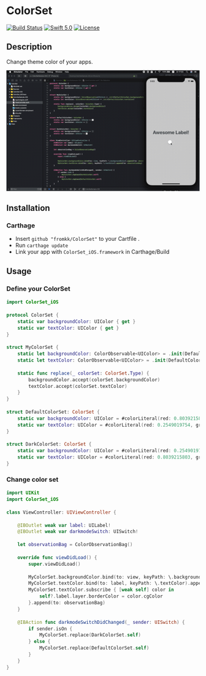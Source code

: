 #  ColorSet

[![Build Status](https://app.bitrise.io/app/388601b81b3a10f8/status.svg?token=ugmzD4_59hVYM1q5VLNI6g&branch=master)](https://app.bitrise.io/app/388601b81b3a10f8)
[![Swift 5.0](https://img.shields.io/badge/swift-5.0-red.svg?style=flat)](https://developer.apple.com/swift)
[![License](https://img.shields.io/badge/license-MIT-lightgrey.svg)](https://opensource.org/licenses/MIT)

## Description

Change theme color of your apps.

![ColorSet](./Resources/colorset.gif)

## Installation

### Carthage

- Insert `github "fromkk/ColorSet"` to your Cartfile .
- Run `carthage update`
- Link your app with `ColorSet_iOS.framework` in Carthage/Build

## Usage

### Define your ColorSet

```swift
import ColorSet_iOS

protocol ColorSet {
    static var backgroundColor: UIColor { get }
    static var textColor: UIColor { get }
}

struct MyColorSet {
    static let backgroundColor: ColorObservable<UIColor> = .init(DefaultColorSet.backgroundColor)
    static let textColor: ColorObservable<UIColor> = .init(DefaultColorSet.textColor)

    static func replace(_ colorSet: ColorSet.Type) {
        backgroundColor.accept(colorSet.backgroundColor)
        textColor.accept(colorSet.textColor)
    }
}

struct DefaultColorSet: ColorSet {
    static var backgroundColor: UIColor = #colorLiteral(red: 0.8039215803, green: 0.8039215803, blue: 0.8039215803, alpha: 1)
    static var textColor: UIColor = #colorLiteral(red: 0.2549019754, green: 0.2745098174, blue: 0.3019607961, alpha: 1)
}

struct DarkColorSet: ColorSet {
    static var backgroundColor: UIColor = #colorLiteral(red: 0.2549019754, green: 0.2745098174, blue: 0.3019607961, alpha: 1)
    static var textColor: UIColor = #colorLiteral(red: 0.8039215803, green: 0.8039215803, blue: 0.8039215803, alpha: 1)
}
```

### Change color set

```swift
import UIKit
import ColorSet_iOS

class ViewController: UIViewController {

    @IBOutlet weak var label: UILabel!
    @IBOutlet weak var darkmodeSwitch: UISwitch!

    let observationBag = ColorObservationBag()

    override func viewDidLoad() {
        super.viewDidLoad()

        MyColorSet.backgroundColor.bind(to: view, keyPath: \.backgroundColor).append(to: observationBag)
        MyColorSet.textColor.bind(to: label, keyPath: \.textColor).append(to: observationBag)
        MyColorSet.textColor.subscribe { [weak self] color in
            self?.label.layer.borderColor = color.cgColor
        }.append(to: observationBag)
    }

    @IBAction func darkmodeSwitchDidChanged(_ sender: UISwitch) {
        if sender.isOn {
            MyColorSet.replace(DarkColorSet.self)
        } else {
            MyColorSet.replace(DefaultColorSet.self)
        }
    }
}
```

